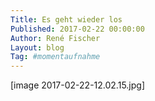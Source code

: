 ```yaml
---
Title: Es geht wieder los
Published: 2017-02-22 00:00:00
Author: René Fischer
Layout: blog
Tag: #momentaufnahme
---
```

[image 2017-02-22-12.02.15.jpg]